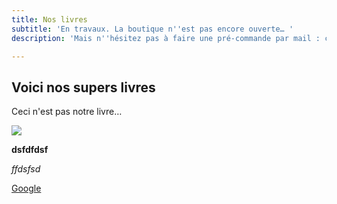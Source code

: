 ```yaml
---
title: Nos livres
subtitle: 'En travaux. La boutique n''est pas encore ouverte… '
description: 'Mais n''hésitez pas à faire une pré-commande par mail : contact@editionslescrocos.com'

---
```

## Voici nos supers livres

Ceci n'est pas notre livre…

![](/images/bdtest.jpg)

**dsfdfdsf**

_ffdsfsd_

[Google ](Https://google.fr "Lien vers google")